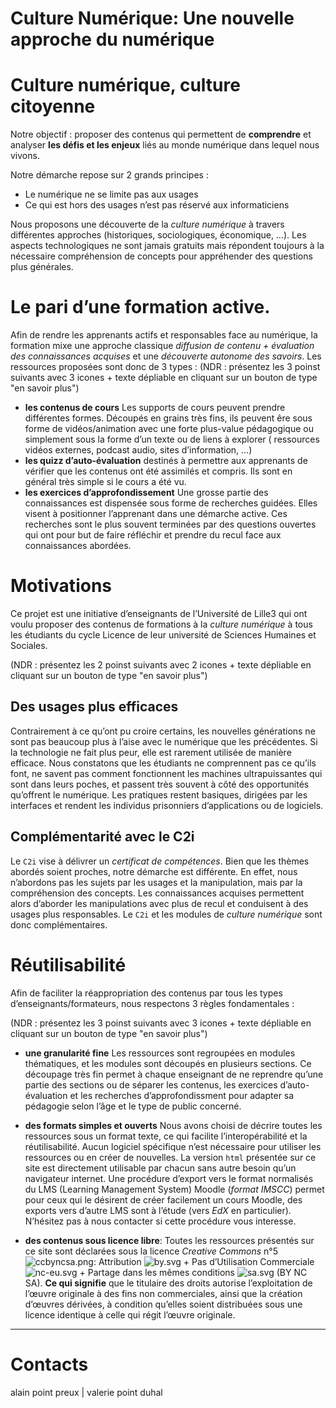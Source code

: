 # Culture Numérique: Une nouvelle approche du numérique 

# Culture numérique, culture citoyenne

Notre objectif : proposer des contenus qui permettent de __comprendre__ et analyser __les défis et les enjeux__ liés au monde numérique dans lequel nous vivons.

Notre démarche repose sur 2 grands principes :
-   Le numérique ne se limite pas aux usages
-   Ce qui est hors des usages n’est pas réservé aux informaticiens

Nous proposons une découverte de la *culture numérique* à travers différentes approches (historiques, sociologiques, économique, …). Les aspects technologiques ne sont jamais gratuits mais répondent toujours à la nécessaire compréhension de concepts pour appréhender des questions plus générales.

# Le pari d’une formation active.

Afin de rendre les apprenants actifs et responsables face au
numérique, la formation mixe une approche classique *diffusion de contenu + évaluation des connaissances acquises*  et une *découverte autonome des savoirs*. Les ressources proposées sont donc de 3 types : (NDR : présentez les 3 poinst suivants avec 3 icones + texte dépliable en cliquant sur un bouton de type "en savoir plus")

- **les contenus de cours** Les supports de cours peuvent prendre
    différentes formes. Découpés en grains très fins, ils peuvent êre
    sous forme de vidéos/animation avec une forte plus-value pédagogique
    ou simplement sous la forme d’un texte ou de liens à explorer (
    ressources vidéos externes, podcast audio, sites d’information, …)
- **les quizz d’auto-évaluation** destinés à permettre aux apprenants
    de vérifier que les contenus ont été assimilés et compris. Ils sont
    en général très simple si le cours a été vu.
- **les exercices d’approfondissement** Une grosse partie des
    connaissances est dispensée sous forme de recherches guidées. Elles
    visent à positionner l’apprenant dans une démarche active. Ces
    recherches sont le plus souvent terminées par des questions ouvertes
    qui ont pour but de faire réfléchir et prendre du recul face aux
    connaissances abordées.

# Motivations 

Ce projet est une initiative d’enseignants de l’Université de Lille3 qui
ont voulu proposer des contenus de formations à la *culture numérique* à
tous les étudiants du cycle Licence de leur université de Sciences
Humaines et Sociales.

(NDR : présentez les 2 poinst suivants avec 2 icones + texte dépliable en cliquant sur un bouton de type "en savoir plus")


## Des usages plus efficaces

Contrairement à ce qu’ont pu croire certains, les nouvelles générations
ne sont pas beaucoup plus à l’aise avec le numérique que les
précédentes. Si la technologie ne fait plus peur, elle est rarement
utilisée de manière efficace. Nous constatons que les étudiants ne
comprennent pas ce qu’ils font, ne savent pas comment fonctionnent les
machines ultrapuissantes qui sont dans leurs poches, et passent très
souvent à côté des opportunités qu’offrent le numérique. Les pratiques
restent basiques, dirigées par les interfaces et rendent les individus
prisonniers d’applications ou de logiciels.

## Complémentarité avec le C2i 

Le `C2i` vise à délivrer un *certificat de compétences*. Bien que les thèmes abordés soient proches, notre démarche est différente. En effet, nous n’abordons pas les sujets par les usages et la manipulation, mais par la compréhension des concepts. Les connaissances acquises permettent alors d’aborder les manipulations avec plus de recul et conduisent à des usages plus responsables. Le `C2i` et les modules de *culture numérique* sont donc complémentaires.


# Réutilisabilité

Afin de faciliter la réappropriation des contenus par tous les types d’enseignants/formateurs, nous respectons 3 règles fondamentales :

(NDR : présentez les 3 poinst suivants avec 3 icones + texte dépliable en cliquant sur un bouton de type "en savoir plus")

- **une granularité fine** Les ressources sont regroupées en modules
    thématiques, et les modules sont découpés en plusieurs sections. Ce
    découpage très fin permet à chaque enseignant de ne reprendre qu’une
    partie des sections ou de séparer les contenus, les exercices
    d’auto-évaluation et les recherches d’approfondissment pour adapter
    sa pédagogie selon l’âge et le type de public concerné.

- **des formats simples et ouverts** Nous avons choisi de décrire
    toutes les ressources sous un format texte, ce qui facilite
    l’interopérabilité et la réutilisabilité. Aucun logiciel spécifique
    n’est nécessaire pour utiliser les ressources ou en créer de
    nouvelles. La version `html` présentée sur ce site est directement
    utilisable par chacun sans autre besoin qu’un navigateur internet.
    Une procédure d’export vers le format normalisés du LMS (Learning
    Management System) Moodle (*format IMSCC*) permet pour ceux qui le
    désirent de créer facilement un cours Moodle, des exports vers
    d’autre LMS sont à l’étude (vers *EdX* en particulier). N’hésitez
    pas à nous contacter si cette procédure vous interesse.

- **des contenus sous licence libre**: Toutes les ressources présentés sur ce site sont déclarées sous la licence *Creative Commons* n°5 ![ccbyncsa.png](media/by-nc-sa.eu.svg): Attribution ![by.svg](media/by.svg) + Pas d’Utilisation Commerciale     ![nc-eu.svg](media/nc-eu.svg) + Partage dans les mêmes conditions ![sa.svg](media/sa.svg) (BY NC SA). **Ce qui signifie** que le titulaire des droits autorise l’exploitation de l’œuvre originale à des fins non commerciales, ainsi que la création d’œuvres dérivées, à condition qu’elles soient distribuées sous une licence identique à celle qui régit l’œuvre originale.






--------
# Contacts

alain point preux | valerie point duhal


